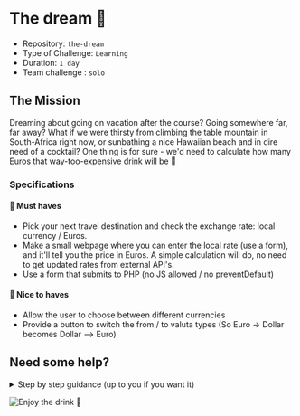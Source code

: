 # The dream 🍹

- Repository: `the-dream`
- Type of Challenge: `Learning`
- Duration: `1 day`
- Team challenge : `solo`

## The Mission

Dreaming about going on vacation after the course? Going somewhere far, far away?
What if we were thirsty from climbing the table mountain in South-Africa right now, or sunbathing a nice Hawaiian beach and in dire need of a cocktail?
One thing is for sure - we'd need to calculate how many Euros that way-too-expensive drink will be 💸

### Specifications

#### 🌱 Must haves

- Pick your next travel destination and check the exchange rate: local currency / Euros.
- Make a small webpage where you can enter the local rate (use a form), and it'll tell you the price in Euros. A simple calculation will do, no need to get updated rates from external API's.
- Use a form that submits to PHP (no JS allowed / no preventDefault)

#### 🌼 Nice to haves

- Allow the user to choose between different currencies
- Provide a button to switch the from / to valuta types (So Euro -> Dollar becomes Dollar --> Euro)

## Need some help?

<!-- (Coach note: below is a Github style spoiler) -->

<details>
    <summary>Step by step guidance (up to you if you want it)</summary>

    1. Create the HTML you need
        - What elements does the form need?
    2. Figure out what a form submit actually means / does
    3. How to get the form data after the submit?
    4. Calculate the amount in the desired valuta
    5. Figure out a way to provide this data in the HTML

</details>

![Enjoy the drink 🍹](https://media.giphy.com/media/nDcu1RPFSz36o/giphy.gif)